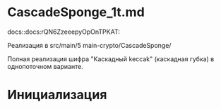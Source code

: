 # CascadeSponge_1t.md
docs::docs:rQN6ZzeeepyOpOnTPKAT:

Реализация в
src/main/5 main-crypto/CascadeSponge/

Полная реализация шифра "Каскадный keccak" (каскадная губка) в однопоточном варианте.

# Инициализация



